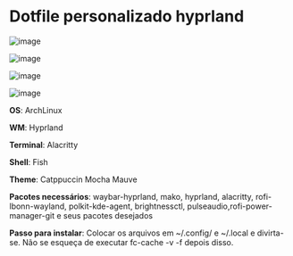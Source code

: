 # Dotfile personalizado hyprland


![image](https://cdn.discordapp.com/attachments/775454358783524885/1259582292691779695/terminais.png?ex=668c34ec&is=668ae36c&hm=b80fe42f948f94aefeedb0f079500989172f0dba5231a11201bff1173a8e6430&)

![image](https://cdn.discordapp.com/attachments/775454358783524885/1260650549561393152/img3.png?ex=669017d0&is=668ec650&hm=cc5a1a2ab3cdafe7e33801cdfb3797685172eac642939bfd99256ef3afc4b32f&)

![image](https://cdn.discordapp.com/attachments/775454358783524885/1260650549972570132/img2.png?ex=669017d0&is=668ec650&hm=52630de5570ab19372ecebdc14b49796f4fdadfbe6b1adce61f5f8f355a7f7d6&)

![image](https://cdn.discordapp.com/attachments/775454358783524885/1260650549246824579/img4.png?ex=669017d0&is=668ec650&hm=5d3127b07f6a3e55e90366b655b07260ec93c162b328ff450dcf089c6d2d87ff&)


**OS**: ArchLinux

**WM**: Hyprland

**Terminal**: Alacritty

**Shell**: Fish

**Theme**: Catppuccin Mocha Mauve

**Pacotes necessários**: waybar-hyprland, mako, hyprland, alacritty, rofi-lbonn-wayland, polkit-kde-agent, brightnessctl, pulseaudio,rofi-power-manager-git e seus pacotes desejados

**Passo para instalar**: Colocar os arquivos em ~/.config/ e ~/.local e divirta-se. Não se esqueça de executar fc-cache -v -f depois disso.
